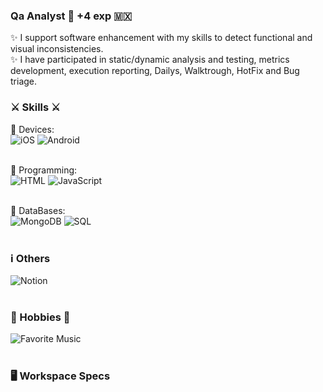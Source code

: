 ### Qa Analyst :mag_right: +4 exp 🇲🇽

✨ I support software enhancement with my skills to detect functional and visual inconsistencies. </br>
✨ I have participated in static/dynamic analysis and testing, metrics development, execution reporting, Dailys, Walktrough, HotFix and Bug triage.

### ⚔️ Skills ⚔️ </br>

📱 Devices: </br> 
![iOS](https://img.shields.io/badge/iOS-000000?style=for-the-badge&logo=ios&logoColor=white) ![Android](https://img.shields.io/badge/Android-3DDC84?style=for-the-badge&logo=android&logoColor=white)</br></br>

💁 Programming:</br>
![HTML](https://img.shields.io/badge/HTML-239120?style=for-the-badge&logo=html5&logoColor=white) ![JavaScript](https://img.shields.io/badge/JavaScript-F7DF1E?style=for-the-badge&logo=javascript&logoColor=black)</br></br>

📁 DataBases:</br>
![MongoDB](https://img.shields.io/badge/MongoDB-4EA94B?style=for-the-badge&logo=mongodb&logoColor=white) ![SQL](https://img.shields.io/badge/Microsoft_SQL_Server-CC2927?style=for-the-badge&logo=microsoft-sql-server&logoColor=white)</br></br>

### ℹ️ Others</br>
![Notion](https://img.shields.io/badge/Notion-000000?style=for-the-badge&logo=notion&logoColor=white)</br></br>

### 🎵 Hobbies 💃</br>

![Favorite Music](https://img.shields.io/badge/Spotify-1ED760?&style=for-the-badge&logo=spotify&logoColor=white)</br></br>

### 🖥️ Workspace Specs </br>

